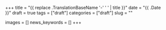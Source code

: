 +++
title = "{{ replace .TranslationBaseName '-' ' ' | title }}"
date = "{{ .Date }}"
draft = true
tags = ["draft"]
categories = ["draft"]
slug = ""

images = []
news_keywords = []
+++
